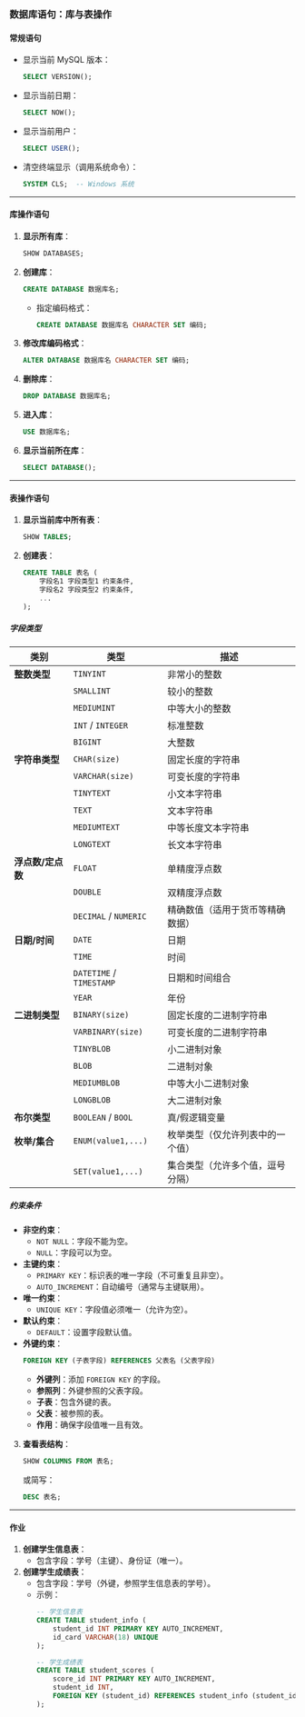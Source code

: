 ### 数据库语句：库与表操作  

#### 常规语句  
- 显示当前 MySQL 版本：  
  ```sql  
  SELECT VERSION();  
  ```  
- 显示当前日期：  
  ```sql  
  SELECT NOW();  
  ```  
- 显示当前用户：  
  ```sql  
  SELECT USER();  
  ```  
- 清空终端显示（调用系统命令）：  
  ```sql  
  SYSTEM CLS;  -- Windows 系统  
  ```  

---

#### 库操作语句  
1. **显示所有库**：  
   ```sql  
   SHOW DATABASES;  
   ```  

2. **创建库**：  
   ```sql  
   CREATE DATABASE 数据库名;  
   ```  
   - 指定编码格式：  
     ```sql  
     CREATE DATABASE 数据库名 CHARACTER SET 编码;  
     ```  

3. **修改库编码格式**：  
   ```sql  
   ALTER DATABASE 数据库名 CHARACTER SET 编码;  
   ```  

4. **删除库**：  
   ```sql  
   DROP DATABASE 数据库名;  
   ```  

5. **进入库**：  
   ```sql  
   USE 数据库名;  
   ```  

6. **显示当前所在库**：  
   ```sql  
   SELECT DATABASE();  
   ```  

---

#### 表操作语句  
1. **显示当前库中所有表**：  
   ```sql  
   SHOW TABLES;  
   ```  

2. **创建表**：  
   ```sql  
   CREATE TABLE 表名 (  
       字段名1 字段类型1 约束条件,  
       字段名2 字段类型2 约束条件,  
       ...  
   );  
   ```  

##### 字段类型  
| **类别**          | **类型**              | **描述**                                |  
|-------------------|-----------------------|-----------------------------------------|  
| **整数类型**      | `TINYINT`            | 非常小的整数                           |  
|                   | `SMALLINT`           | 较小的整数                             |  
|                   | `MEDIUMINT`          | 中等大小的整数                         |  
|                   | `INT` / `INTEGER`    | 标准整数                               |  
|                   | `BIGINT`             | 大整数                                 |  
| **字符串类型**    | `CHAR(size)`         | 固定长度的字符串                       |  
|                   | `VARCHAR(size)`      | 可变长度的字符串                       |  
|                   | `TINYTEXT`           | 小文本字符串                           |  
|                   | `TEXT`               | 文本字符串                             |  
|                   | `MEDIUMTEXT`         | 中等长度文本字符串                     |  
|                   | `LONGTEXT`           | 长文本字符串                           |  
| **浮点数/定点数** | `FLOAT`              | 单精度浮点数                           |  
|                   | `DOUBLE`             | 双精度浮点数                           |  
|                   | `DECIMAL` / `NUMERIC`| 精确数值（适用于货币等精确数据）       |  
| **日期/时间**     | `DATE`               | 日期                                   |  
|                   | `TIME`               | 时间                                   |  
|                   | `DATETIME` / `TIMESTAMP`| 日期和时间组合                       |  
|                   | `YEAR`               | 年份                                   |  
| **二进制类型**    | `BINARY(size)`       | 固定长度的二进制字符串                 |  
|                   | `VARBINARY(size)`    | 可变长度的二进制字符串                 |  
|                   | `TINYBLOB`           | 小二进制对象                          |  
|                   | `BLOB`               | 二进制对象                            |  
|                   | `MEDIUMBLOB`         | 中等大小二进制对象                    |  
|                   | `LONGBLOB`           | 大二进制对象                          |  
| **布尔类型**      | `BOOLEAN` / `BOOL`   | 真/假逻辑变量                          |  
| **枚举/集合**     | `ENUM(value1,...)`   | 枚举类型（仅允许列表中的一个值）       |  
|                   | `SET(value1,...)`    | 集合类型（允许多个值，逗号分隔）       |  

##### 约束条件  
- **非空约束**：  
  - `NOT NULL`：字段不能为空。  
  - `NULL`：字段可以为空。  
- **主键约束**：  
  - `PRIMARY KEY`：标识表的唯一字段（不可重复且非空）。  
  - `AUTO_INCREMENT`：自动编号（通常与主键联用）。  
- **唯一约束**：  
  - `UNIQUE KEY`：字段值必须唯一（允许为空）。  
- **默认约束**：  
  - `DEFAULT`：设置字段默认值。  
- **外键约束**：  
  ```sql  
  FOREIGN KEY (子表字段) REFERENCES 父表名 (父表字段)  
  ```  
  - **外键列**：添加 `FOREIGN KEY` 的字段。  
  - **参照列**：外键参照的父表字段。  
  - **子表**：包含外键的表。  
  - **父表**：被参照的表。  
  - **作用**：确保字段值唯一且有效。  

3. **查看表结构**：  
   ```sql  
   SHOW COLUMNS FROM 表名;  
   ```  
   或简写：  
   ```sql  
   DESC 表名;  
   ```  

---

#### 作业  
1. **创建学生信息表**：  
   - 包含字段：学号（主键）、身份证（唯一）。  
2. **创建学生成绩表**：  
   - 包含字段：学号（外键，参照学生信息表的学号）。  
   - 示例：  
     ```sql  
     -- 学生信息表  
     CREATE TABLE student_info (  
         student_id INT PRIMARY KEY AUTO_INCREMENT,  
         id_card VARCHAR(18) UNIQUE  
     );  

     -- 学生成绩表  
     CREATE TABLE student_scores (  
         score_id INT PRIMARY KEY AUTO_INCREMENT,  
         student_id INT,  
         FOREIGN KEY (student_id) REFERENCES student_info (student_id)  
     );  
     ```